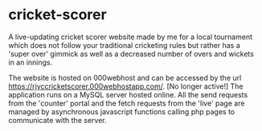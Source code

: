 # cricket-scorer
A live-updating cricket scorer website made by me for a local tournament which does not follow your traditional cricketing rules but rather has a 'super over' gimmick as well as a decreased number of overs and wickets in an innings.

The website is hosted on 000webhost and can be accessed by the url https://rjyccricketscorer.000webhostapp.com/. [No longer active!] The application runs on a MySQL server hosted online. All the send requests from the 'counter' portal and the fetch requests from the 'live' page are managed by asynchronous javascript functions calling php pages to communicate with the server.
